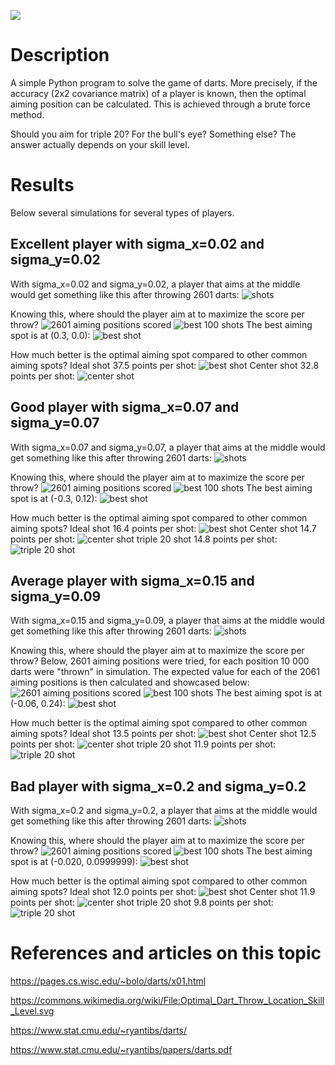 ![](2022-12-25-23-42-02.png)

# Description
A simple Python program to solve the game of darts. More precisely, if the accuracy (2x2 covariance matrix) of a player is known, then the optimal aiming position can be calculated. This is achieved through a brute force method.

Should you aim for triple 20? For the bull's eye? Something else? The answer actually depends on your skill level.

# Results
Below several simulations for several types of players.

## Excellent player with sigma_x=0.02 and sigma_y=0.02

With sigma_x=0.02 and sigma_y=0.02, a player that aims at the middle would get something like this after throwing 2601 darts:
![shots](img/sx0.02_sy0.02_center)

Knowing this, where should the player aim at to maximize the score per throw?
![2601 aiming positions scored](img/sorted_spots2601_size10000_sx0.02_sy0.02)
![best 100 shots](img/sorted_spots2601_size10000_sx0.02_sy0.02_top100)
The best aiming spot is at (0.3, 0.0):
![best shot](img/sorted_spots2601_size10000_sx0.02_sy0.02_top1)

How much better is the optimal aiming spot compared to other common aiming spots?
Ideal shot 37.5 points per shot:
![best shot](img/sx0.02_sy0.02_ideal)
Center shot 32.8 points per shot:
![center shot](img/sx0.02_sy0.02_center)

## Good player with sigma_x=0.07 and sigma_y=0.07

With sigma_x=0.07 and sigma_y=0.07, a player that aims at the middle would get something like this after throwing 2601 darts:
![shots](img/sx0.07_sy0.07_center)

Knowing this, where should the player aim at to maximize the score per throw?
![2601 aiming positions scored](img/sorted_spots2601_size10000_sx0.07_sy0.07)
![best 100 shots](img/sorted_spots2601_size10000_sx0.07_sy0.07_top100)
The best aiming spot is at (-0.3, 0.12):
![best shot](img/sorted_spots2601_size10000_sx0.07_sy0.07_top1)

How much better is the optimal aiming spot compared to other common aiming spots?
Ideal shot 16.4 points per shot:
![best shot](img/sx0.07_sy0.07_ideal)
Center shot 14.7 points per shot:
![center shot](img/sx0.07_sy0.07_center)
triple 20 shot 14.8 points per shot:
![triple 20 shot](img/sx0.07_sy0.07_triple_20)

## Average player with sigma_x=0.15 and sigma_y=0.09

With sigma_x=0.15 and sigma_y=0.09, a player that aims at the middle would get something like this after throwing 2601 darts:
![shots](img/sx0.15_sy0.09_center)

Knowing this, where should the player aim at to maximize the score per throw?
Below, 2601 aiming positions were tried, for each position 10 000 darts were "thrown" in simulation. The expected value for each of the 2061 aiming positions is then calculated and showcased below:
![2601 aiming positions scored](img/sorted_spots2601_size10000_sx0.15_sy0.09)
![best 100 shots](img/sorted_spots2601_size10000_sx0.15_sy0.09_top100)
The best aiming spot is at (-0.06, 0.24):
![best shot](img/sorted_spots2601_size10000_sx0.15_sy0.09_top1)

How much better is the optimal aiming spot compared to other common aiming spots?
Ideal shot 13.5 points per shot:
![best shot](img/sx0.15_sy0.09_ideal)
Center shot 12.5 points per shot:
![center shot](img/sx0.15_sy0.09_center)
triple 20 shot 11.9 points per shot:
![triple 20 shot](img/sx0.15_sy0.09_triple_20)

## Bad player with sigma_x=0.2 and sigma_y=0.2

With sigma_x=0.2 and sigma_y=0.2, a player that aims at the middle would get something like this after throwing 2601 darts:
![shots](img/sx0.2_sy0.2_center)

Knowing this, where should the player aim at to maximize the score per throw?
![2601 aiming positions scored](img/sorted_spots2601_size10000_sx0.2_sy0.2)
![best 100 shots](img/sorted_spots2601_size10000_sx0.2_sy0.2_top100)
The best aiming spot is at (-0.020, 0.0999999):
![best shot](img/sorted_spots2601_size10000_sx0.2_sy0.2_top1)

How much better is the optimal aiming spot compared to other common aiming spots?
Ideal shot 12.0 points per shot:
![best shot](img/sx0.2_sy0.2_ideal)
Center shot 11.9 points per shot:
![center shot](img/sx0.2_sy0.2_center)
triple 20 shot 9.8 points per shot:
![triple 20 shot](img/sx0.2_sy0.2_triple_20)

# References and articles on this topic
https://pages.cs.wisc.edu/~bolo/darts/x01.html

https://commons.wikimedia.org/wiki/File:Optimal_Dart_Throw_Location_Skill_Level.svg

https://www.stat.cmu.edu/~ryantibs/darts/

https://www.stat.cmu.edu/~ryantibs/papers/darts.pdf

